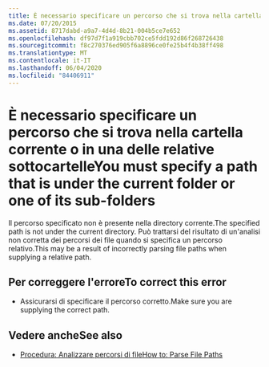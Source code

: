 ```yaml
---
title: È necessario specificare un percorso che si trova nella cartella corrente o in una delle relative sottocartelle
ms.date: 07/20/2015
ms.assetid: 8717dabd-a9a7-4d4d-8b21-004b5ce7e652
ms.openlocfilehash: df97d7f1a919cbb702ce5fdd192d86f268726438
ms.sourcegitcommit: f8c270376ed905f6a8896ce0fe25b4f4b38ff498
ms.translationtype: MT
ms.contentlocale: it-IT
ms.lasthandoff: 06/04/2020
ms.locfileid: "84406911"
---
```

# <a name="you-must-specify-a-path-that-is-under-the-current-folder-or-one-of-its-sub-folders"></a><span data-ttu-id="2d526-102">È necessario specificare un percorso che si trova nella cartella corrente o in una delle relative sottocartelle</span><span class="sxs-lookup"><span data-stu-id="2d526-102">You must specify a path that is under the current folder or one of its sub-folders</span></span>
<span data-ttu-id="2d526-103">Il percorso specificato non è presente nella directory corrente.</span><span class="sxs-lookup"><span data-stu-id="2d526-103">The specified path is not under the current directory.</span></span> <span data-ttu-id="2d526-104">Può trattarsi del risultato di un'analisi non corretta dei percorsi dei file quando si specifica un percorso relativo.</span><span class="sxs-lookup"><span data-stu-id="2d526-104">This may be a result of incorrectly parsing file paths when supplying a relative path.</span></span>  
  
## <a name="to-correct-this-error"></a><span data-ttu-id="2d526-105">Per correggere l'errore</span><span class="sxs-lookup"><span data-stu-id="2d526-105">To correct this error</span></span>  
  
- <span data-ttu-id="2d526-106">Assicurarsi di specificare il percorso corretto.</span><span class="sxs-lookup"><span data-stu-id="2d526-106">Make sure you are supplying the correct path.</span></span>  
  
## <a name="see-also"></a><span data-ttu-id="2d526-107">Vedere anche</span><span class="sxs-lookup"><span data-stu-id="2d526-107">See also</span></span>

- [<span data-ttu-id="2d526-108">Procedura: Analizzare percorsi di file</span><span class="sxs-lookup"><span data-stu-id="2d526-108">How to: Parse File Paths</span></span>](../developing-apps/programming/drives-directories-files/how-to-parse-file-paths.md)
